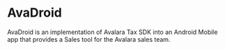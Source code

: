 # AvaDroid

AvaDroid is an implementation of Avalara Tax SDK into an Android Mobile app that provides a Sales tool for the Avalara sales team. 
